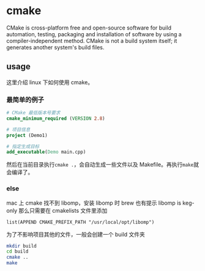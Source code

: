 # cmake

CMake is cross-platform free and open-source software for build automation, testing, packaging and installation of software by using a compiler-independent method. CMake is not a build system itself; it generates another system's build files.

## usage

这里介绍 linux 下如何使用 cmake。

### 最简单的例子

```cmake
# CMake 最低版本号要求
cmake_minimum_required (VERSION 2.8)

# 项目信息
project (Demo1)

# 指定生成目标
add_executable(Demo main.cpp)
```

然后在当前目录执行`cmake .`，会自动生成一些文件以及 Makefile。再执行`make`就会编译了。

### else

mac 上 cmake 找不到 libomp，安装 libomp 时 brew 也有提示 libomp is keg-only
那么只需要在 cmakelists 文件里添加

```
list(APPEND CMAKE_PREFIX_PATH "/usr/local/opt/libomp")
```

为了不影响项目其他的文件，一般会创建一个 build 文件夹

```bash
mkdir build
cd build
cmake ..
make
```
